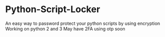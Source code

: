 # Python-Script-Locker
An easy way to password protect your python scripts by using encryption
Working on python 2 and 3
May have 2FA using otp soon
